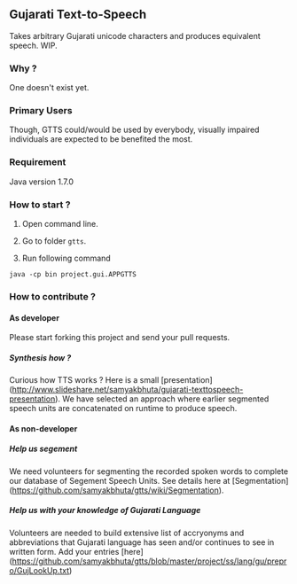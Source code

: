 Gujarati Text-to-Speech
-----------------------
Takes arbitrary Gujarati unicode characters and produces equivalent speech. WIP.

### Why ?
One doesn't exist yet.

### Primary Users
Though, GTTS could/would be used by everybody, visually impaired individuals are expected to be benefited the most.

### Requirement

Java version 1.7.0

### How to start ?

1. Open command line.

2. Go to folder `gtts`.

3. Run following command

```
java -cp bin project.gui.APPGTTS
```

### How to contribute ?

#### As developer

Please start forking this project and send your pull requests.

##### Synthesis how ?

Curious how TTS works ? Here is a small [presentation] (http://www.slideshare.net/samyakbhuta/gujarati-texttospeech-presentation). We have selected an approach where earlier segmented speech units are concatenated on runtime to produce speech.

#### As non-developer

##### Help us segement

We need volunteers for segmenting the recorded spoken words to complete our database of Segement Speech Units. See details here at [Segmentation] (https://github.com/samyakbhuta/gtts/wiki/Segmentation).

##### Help us with your knowledge of Gujarati Language

Volunteers are needed to build extensive list of accryonyms and abbreviations that Gujarati language has seen and/or continues to see in written form. Add your entries [here] (https://github.com/samyakbhuta/gtts/blob/master/project/ss/lang/gu/prepro/GujLookUp.txt)
